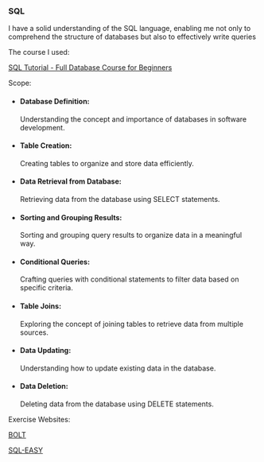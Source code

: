 ### SQL
I have a solid understanding of the SQL language, enabling me not only to comprehend the structure of databases but also to effectively write queries


The course I used:


[SQL Tutorial - Full Database Course for Beginners](https://www.youtube.com/watch?v=HXV3zeQKqGY)

Scope:

- #### Database Definition:
  Understanding the concept and importance of databases in software development.
- #### Table Creation:
  Creating tables to organize and store data efficiently.
- #### Data Retrieval from Database:
  Retrieving data from the database using SELECT statements.
- #### Sorting and Grouping Results:
  Sorting and grouping query results to organize data in a meaningful way.
- #### Conditional Queries:
  Crafting queries with conditional statements to filter data based on specific criteria.
- #### Table Joins:
  Exploring the concept of joining tables to retrieve data from multiple sources.
- #### Data Updating:
  Understanding how to update existing data in the database.
- #### Data Deletion:
  Deleting data from the database using DELETE statements.


Exercise Websites:

[BOLT](https://sqlbolt.com/)  

[SQL-EASY](https://www.sql-easy.com/) 
